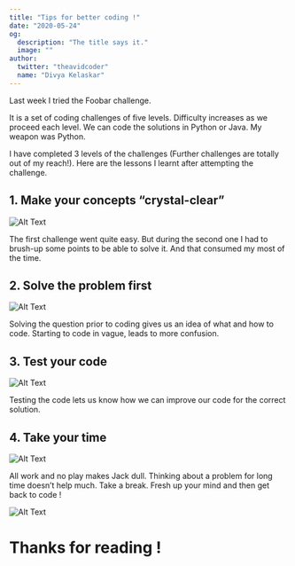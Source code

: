```yaml
---
title: "Tips for better coding !"
date: "2020-05-24"
og:
  description: "The title says it."
  image: ""
author:
  twitter: "theavidcoder"
  name: "Divya Kelaskar"
---
```

Last week I tried the Foobar challenge.

It is a set of coding challenges of five levels. Difficulty increases as we proceed each level. We can code the solutions in Python or Java. My weapon was Python.

I have completed 3 levels of the challenges (Further challenges are totally out of my reach!). Here are the lessons I learnt after attempting the challenge.

## 1. Make your concepts “crystal-clear”

![Alt Text](https://media.giphy.com/media/QMoXJjGPsmJ6Pdc596/giphy.gif)

The first challenge went quite easy. But during the second one I had to brush-up some points to be able to solve it. And that consumed my most of the time.

## 2. Solve the problem first

![Alt Text](https://media.giphy.com/media/UKkes2qN2T70s/giphy.gif)

Solving the question prior to coding gives us an idea of what and how to code. Starting to code in vague, leads to more confusion.

## 3. Test your code

![Alt Text](https://media.giphy.com/media/LmNwrBhejkK9EFP504/giphy.gif)

Testing the code lets us know how we can improve our code for the correct solution.

## 4. Take your time

![Alt Text](https://media.giphy.com/media/xih4bMlVJDGfra02eo/giphy.gif)

All work and no play makes Jack dull. Thinking about a problem for long time doesn’t help much. Take a break. Fresh up your mind and then get back to code !

![Alt Text](https://media.giphy.com/media/W23HteMtqFbJ8xAtP7/giphy.gif)

# Thanks for reading !

